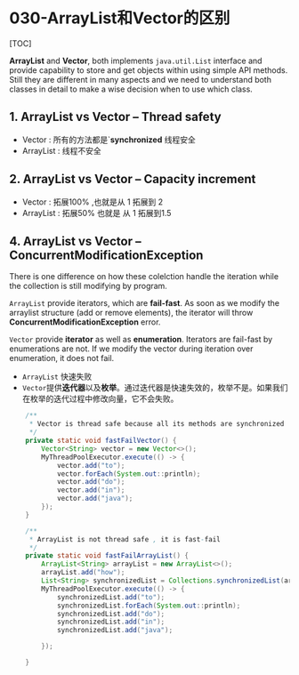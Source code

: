# 030-ArrayList和Vector的区别

[TOC]

**ArrayList** and **Vector**, both implements `java.util.List` interface and provide capability to store and get objects within using simple API methods. Still they are different in many aspects and we need to understand both classes in detail to make a wise decision when to use which class.

## 1. ArrayList vs Vector – Thread safety

- Vector : 所有的方法都是`**synchronized** 线程安全
- ArrayList : 线程不安全

## 2. ArrayList vs Vector – Capacity increment

- Vector : 拓展100% ,也就是从 1 拓展到 2
- ArrayList : 拓展50% 也就是 从 1 拓展到1.5

## 4. ArrayList vs Vector – ConcurrentModificationException

There is one difference on how these colelction handle the iteration while the collection is still modifying by program.

`ArrayList` provide iterators, which are **fail-fast**. As soon as we modify the arraylist structure (add or remove elements), the iterator will throw **ConcurrentModificationException** error.

`Vector` provide **iterator** as well as **enumeration**. Iterators are fail-fast by enumerations are not. If we modify the vector during iteration over enumeration, it does not fail.

- `ArrayList` 快速失败
- `Vector`提供**迭代器**以及**枚举**。通过迭代器是快速失效的，枚举不是。如果我们在枚举的迭代过程中修改向量，它不会失败。

```java
    /**
     * Vector is thread safe because all its methods are synchronized 
     */
    private static void fastFailVector() {
        Vector<String> vector = new Vector<>();
        MyThreadPoolExecutor.execute(() -> {
            vector.add("to");
            vector.forEach(System.out::println);
            vector.add("do");
            vector.add("in");
            vector.add("java");
        });
    }

    /**
     * ArrayList is not thread safe , it is fast-fail 
     */
    private static void fastFailArrayList() {
        ArrayList<String> arrayList = new ArrayList<>();
        arrayList.add("how");
        List<String> synchronizedList = Collections.synchronizedList(arrayList);
        MyThreadPoolExecutor.execute(() -> {
            synchronizedList.add("to");
            synchronizedList.forEach(System.out::println);
            synchronizedList.add("do");
            synchronizedList.add("in");
            synchronizedList.add("java");

        });

    }
```

